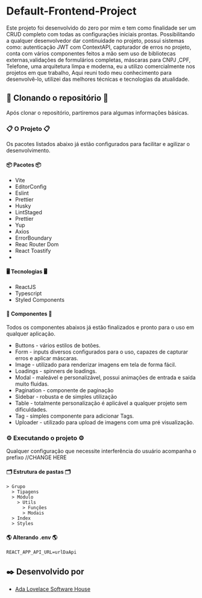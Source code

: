 # Default-Frontend-Project

Este projeto foi desenvolvido do zero por mim e tem como finalidade ser um CRUD completo com todas as configurações iniciais prontas. Possibilitando a qualquer desenvolvedor dar continuidade no projeto, possui sistemas como: autenticação JWT com ContextAPI, capturador de erros no projeto, conta com vários componentes feitos a mão sem uso de bibliotecas externas,validações de formulários completas, máscaras para CNPJ ,CPF, Telefone, uma arquitetura limpa e moderna, eu a utilizo comercialmente nos projetos em que trabalho, Aqui reuni todo meu conhecimento para desenvolvê-lo, utilizei das melhores técnicas e tecnologias da atualidade.

## 🚀 Clonando o repositório 🚀

Após clonar o repositório, partiremos para algumas informações básicas.

### 📋 O Projeto 📋

Os pacotes listados abaixo já estão configurados para facilitar e agilizar o desenvolvimento.

#### 📦 Pacotes 📦

- Vite
- EditorConfig
- Eslint
- Prettier
- Husky
- LintStaged
- Prettier
- Yup
- Axios
- ErrorBoundary
- Reac Router Dom
- React Toastify
-

#### 🖥️ Tecnologias 🖥️

- ReactJS
- Typescript
- Styled Components

#### 🧩 Componentes 🧩

Todos os componentes abaixos já estão finalizados e pronto para o uso em qualquer aplicação.

- Buttons - vários estilos de botões.
- Form - inputs diversos configurados para o uso, capazes de capturar erros e aplicar máscaras.
- Image - utilizado para renderizar imagens em tela de forma fácil.
- Loadings - spinners de loadings.
- Modal - maleável e personalizável, possui animações de entrada e saída muito fluidas.
- Pagination - componente de paginação
- Sidebar - robusta e de simples utilização
- Table - totalmente personalização é aplicável a qualquer projeto sem dificuldades.
- Tag - simples componente para adicionar Tags.
- Uploader - utilizado para upload de imagens com uma pré visualização.

### ⚙️ Executando o projeto ⚙️

Qualquer configuração que necessite interferência do usuário acompanha o prefixo //CHANGE HERE

#### 🗂️ Estrutura de pastas 🗂️

```
> Grupo
  > Tipagens
  > Módulo
    > Utils
      > Funções
      > Modais
  > Index
  > Styles
```

#### 🌎 Alterando .env 🌎

```
REACT_APP_API_URL=urlDaApi
```

## ✒️ Desenvolvido por

- [Ada Lovelace Software House](https://adasoftwarehouse.com.br)
